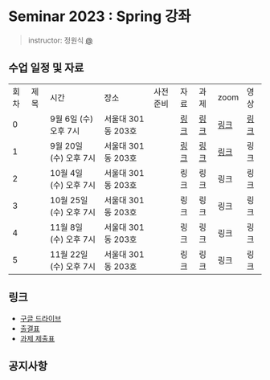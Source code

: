 # Seminar 2023 : Spring 강좌

> instructor: 정원식 [@](https://github.com/추가해주세용)

## 수업 일정 및 자료
<table>
  <tr>
    <td>회차</td>
    <td>제목</td>
    <td>시간</td>
    <td>장소</td>
    <td>사전 준비</td>
    <td>자료</td>
    <td>과제</td>
    <td>zoom</td>
    <td>영상</td>
  </tr>
  <tr>
    <td>0</td>
    <td></td>
    <td>9월 6일 (수) 오후 7시</td>
    <td>서울대 301동 203호</td>
    <td></td>
    <td><a href="./week0/week0.pdf">링크</a></td>
    <td><a href="https://github.com/wafflestudio/seminar-2023-springboot-assignment">링크</a></td>
    <td><a href="https://snu-ac-kr.zoom.us/j/98971848946?pwd=V0J4ZXl2N0thaFMxSWU1K0puUlE2dz09">링크</a></td>
    <td><a href="https://www.youtube.com/playlist?list=PLoHXQ9xKafZNy2bQpEmytd_9-RF8T6Yh1">링크</a></td>
  </tr>
  <tr>
    <td>1</td>
    <td></td>
    <td>9월 20일 (수) 오후 7시</td>
    <td>서울대 301동 203호</td>
    <td></td>
    <td><a href="./week1/week1.pdf">링크</a></td>
    <td><a href="https://github.com/wafflestudio/seminar-2023-springboot-assignment">링크</a></td>
    <td><a href="https://snu-ac-kr.zoom.us/j/98971848946?pwd=V0J4ZXl2N0thaFMxSWU1K0puUlE2dz09">링크</a></td>
    <td>링크</td>
  </tr>
  <tr>
    <td>2</td>
    <td></td>
    <td>10월 4일 (수) 오후 7시</td>
    <td>서울대 301동 203호</td>
    <td></td>
    <td>링크</td>
    <td>링크</td>
    <td>링크</td>
    <td>링크</td>
  </tr>
  <tr>
    <td>3</td>
    <td></td>
    <td>10월 25일 (수) 오후 7시</td>
    <td>서울대 301동 203호</td>
    <td></td>
    <td>링크</td>
    <td>링크</td>
    <td>링크</td>
    <td>링크</td>
  </tr>
  <tr>
    <td>4</td>
    <td></td>
    <td>11월 8일 (수) 오후 7시</td>
    <td>서울대 301동 203호</td>
    <td></td>
    <td>링크</td>
    <td>링크</td>
    <td>링크</td>
    <td>링크</td>
  </tr>
  <tr>
    <td>5</td>
    <td></td>
    <td>11월 22일 (수) 오후 7시</td>
    <td>서울대 301동 203호</td>
    <td></td>
    <td>링크</td>
    <td>링크</td>
    <td>링크</td>
    <td>링크</td>
  </tr>
  </table>

  ## 링크

- [구글 드라이브](https://drive.google.com/drive/folders/1BP5PxhAJtZUfFPXRHe_E0T7rY0IM4npE?usp=sharing)
- [출결표](https://docs.google.com/spreadsheets/d/1FGmSCwnbz0vlOmjtrsOdYU6cuH8jN7MoBtFI9hZdi1E/edit#gid=0)
- [과제 제출표](https://docs.google.com/spreadsheets/d/1Of5sGYHasMMtOVZgUQBF5aVVtHH0AHllrrTuVOCJJaM/edit#gid=0)

## 공지사항
